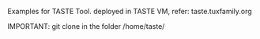 Examples for TASTE Tool. 
deployed in TASTE VM, refer: taste.tuxfamily.org

IMPORTANT: git clone in the folder /home/taste/
